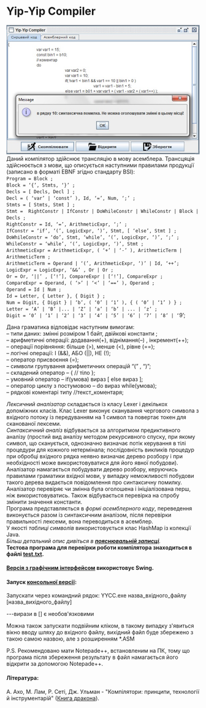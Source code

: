 Yip-Yip Compiler
=====================================
![Image1](./img1.jpg)            
Даний компілятор здійснює трансляцію в мову асемблера. Трансцяція здійснюється з мови, що описується наступними правилами продукції (записано в форматі EBNF згідно стандарту BSI):       
`Program = Block ;`     
`Block = ‘{’, Stmts, ‘}’ ;`     
`Decls = [ Decls, Decl ] ;`     
`Decl = ( ‘var’ | ‘const’ ), Id, ‘=’, Num, ‘;’ ;`     
`Stmts = [ Stmts, Stmt ] ;`     
`Stmt =  RightConstr | IfConstr | DoWhileConstr | WhileConstr | Block | Decls ;`     
`RightConstr = Id, ‘=’, ArithmeticExpr, ‘;’ ;`     
`IfConstr = ‘if’, ‘(’, LogicExpr, ‘)’, Stmt, [ ‘else’, Stmt ] ;`     
`DoWhileConstr = ‘do’, Stmt, ‘while’, ‘(’, LogicExpr, ‘)’, ‘;’ ;`     
`WhileConstr = ‘while’, ‘(’, LogicExpr, ‘)’, Stmt ;`     
`ArithmeticExpr = ArithmeticExpr, ( ‘+’ | ‘-’ ), ArithmeticTerm | ArithmeticTerm ;`     
`ArithmeticTerm = Operand | ‘(’, ArithmeticExpr, ‘)’ | Id, ‘++’;`     
`LogicExpr = LogicExpr, ‘&&’ , Or | Or ;`     
`Or = Or, ‘||’ , [‘!’], CompareExpr | [‘!’], CompareExpr ;`     
`CompareExpr = Operand, ( ‘>’ | ‘<’ | ‘==’ ), Operand ; `     
`Operand = Id | Num ;`     
`Id = Letter, { Letter }, { Digit } ;`     
`Num = Digit, { Digit } | ‘b’, ( ‘0’ | ‘1’ ), { ( ‘0’ | ‘1’ ) } ;`     
`Letter = ‘A’ | ‘B’ |... | ‘Z’ | ‘a’ | ‘b’ | ... | ‘z’ ;`     
`Digit = ‘0’ | ‘1’ | ‘2’ | ‘3’ | ‘4’ | ‘5’ | ‘6’ | ‘7’ | ‘8’ | ‘`9’;     

Дана граматика відповідає наступним вимогам:     
– типи даних: змінні розміром 1 байт, двійкові константи ;     
– арифметичні операції: додавання(+), віднімання(–) , інкремент(++);     
– операції порівняння: більше (>), менше (<), рівне (==);     
– логічні операції: І (&&), АБО (||), НЕ (!);     
– оператор присвоєння (=);     
– символи групування арифметичних операцій “(” , “)”;     
– складений оператор  – { // тіло };     
– умовний оператор  – if(умова) вираз [ else вираз ];     
– оператор циклу з постумовою  – do вираз while(умова);     
– рядкові коментарі типу  //текст_коментаря;    
    
*Лексичний аналізатор* складається із класу Lexer і декількох допоміжних класів. Клас Lexer виконує сканування чергового символа з вхідного потоку із передуванням на 1 символ та повертає токен для сканованої лексеми.    
*Синтаксичний аналіз* відбувається за алгоритмом предиктивного аналізу (простий вид аналізу методом рекурсивного спуску, при якому символ, що сканується, однозначно визначає потік керування в тілі процедури для кожного нетермінала; послідовність викликів процедур при обробці вхідного рядка неявно визначає дерево розбору і при необхідності може використовуватися для його явної побудови). Аналізатор намагається побудувати дерево розбору, керуючись правилами граматики вхідної мови, у випадку неможливості побудови такого дерева видається повідомлення про синтаксичну помилку.    
Аналізатор перевіряє чи змінна була оголошена і ініціалізована перш, ніж використовуватись. Також відбувається перевірка на спробу змінити значення константи.   
Програма представляється в *формі асемблерного коду*, переведення виконується разом із синтаксичним аналізом, після перевірки правильності лексеми, вона переводиться в асемблер.          
У якості *таблиці символів* використовується клас HashMap із колекції Java.   
*Більш детальний опис дивіться в **[пояснювальній записці](./info.doc)**.*    
**Тестова програма для перевірки роботи компілятора знаходиться в файлі [test.txt](./test.txt).**      

#### [Версія з графічним інтерфейсом](./IDE_Version/) використовує Swing.

#### Запуск [консольної версії](./Console_Version/):
Запускати через командний рядок:
YYCC.exe назва_вхідного_файлу [назва_вихідного_файлу]

---вирази в [] є необов'язковими

Можна також запускати подвійним кліком, в такому випадку з'явиться вікно вводу шляху до вхідного файлу, вихідний файл буде збережено з такою самою назвою, але з розширенням *.ASM

P.S. Рекомендовано мати Notepade++, встановленим на ПК, тому що програма після збереження результату в файл намагається його відкрити за допомогою Notepade++.

#### Література:
А. Ахо, М. Лам, Р. Сеті, Дж. Ульман - "Компілятори: принципи, технології й інструментарій" ([Книга дракона](./Dragons_Book.zip)).